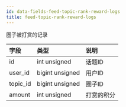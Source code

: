 ```yaml
---
id: data-fields-feed-topic-rank-reward-logs
title: feed-topic-rank-reward-logs
---
```


圈子被打赏的记录

| 字段 | 类型 | 说明 |
| :- | :- | :- |
| id | int unsigned | 话题ID |
| user_id | bigint unsigned | 用户ID |
| topic_id | bigint unsigned | 圈子ID |
| amount | int unsigned | 打赏的积分 |